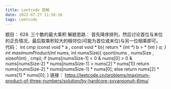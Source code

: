 ```yaml
---
title: Leetcode 题解
date: 2022-07-27 11:56:16
tags: Leetcode
---
```


题目：
628. 三个数的最大乘积
解题思路：
首先降序排列，然后讨论首位与末位的正负情况，最后取乘积较大的相邻位(可能为首位或末位)与另一位相乘即可。
代码：
int cmp (const void * a , const void * b){
return * (int *) b > * (int *) a;
}
int maximumProduct(int* nums, int numsSize){
qsort(nums , numsSize , sizeof(int) , cmp);
if (nums[numsSize-1] < 0 & nums[0] > 0 & nums[numsSize-2] * nums[numsSize-1] > nums[2] * nums[1])
return nums[numsSize-2] * nums[numsSize-1] * nums[0];
else
return nums[2] * nums[1] * nums[0];
}
链接：
https://leetcode.cn/problems/maximum-product-of-three-numbers/solution/by-hardcore-svvansonuit-6imu/